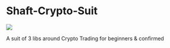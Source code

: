# Shaft-Crypto-Suit

<img src="https://github.com/Shaft-3796/Shaft-Crypto-Suit/blob/main/src/EZXT.png">


A suit of 3 libs around Crypto Trading for beginners &amp; confirmed
